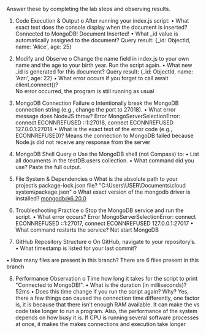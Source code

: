 Answer these by completing the lab steps and observing results. 
1.	Code Execution & Output o After running your index.js script: 
•	What exact text does the console display when the document is inserted?
Connected to MongoDB!
Document Inserted!
•	What _id value is automatically assigned to the document?
Query result: {_id: ObjectId, name: 'Alice', age: 25}

2.	Modify and Observe o Change the name field in index.js to your own name and the age to your birth year. Run the script again. 
•	What new _id is generated for this document?
Query result: {_id: ObjectId, name: 'Azri', age: 22}
•	What error occurs if you forget to call await	client.connect()?  
No error occurred, the program is still running as usual

3.	MongoDB Connection Failure o Intentionally break the MongoDB connection string (e.g., change the port to 27018). 
•	What error message does NodeJS throw? 
Error MongoServerSelectionError: connect ECONNREFUSED ::1:27018, connect ECONNREFUSED 127.0.0.1:27018
•	What is the exact text of the error code (e.g., ECONNREFUSED)?
Means the connection to MongoDB failed because Node.js did not receive any response from the server

4.	MongoDB Shell Query 
o	Use the MongoDB shell (not Compass) to: 
•	List all documents in the testDB.users collection. 
•	What command did you use? Paste the full output.

6.	File System & Dependencies 
o	What is the absolute path to your project’s package-lock.json file? 
"C:\Users\USER\Documents\cloud system\package.json"
o	What exact version of the mongodb driver is installed? 
mongodb@6.20.0

6.	Troubleshooting Practice o Stop the MongoDB service and run the script. 
•	What error occurs? 
Error MongoServerSelectionError: connect ECONNREFUSED ::1:27017, connect ECONNREFUSED 127.0.0.1:27017
•	What command restarts the service? 
Net start MongoDB

7.	GitHub Repository Structure o On GitHub, navigate to your repository’s. 
•	What timestamp is listed for your last commit?

•	How many files are present in this branch? 
There are 6 files present in this branch

8.	Performance Observation o Time how long it takes for the script to print "Connected	to	MongoDB!". 
•	What is the duration (in milliseconds)?
52ms
•	Does this time change if you run the script again? Why? 
Yes, there a few things can caused the connection time differently, one factor is, it is because that there isn’t enough RAM available. It can make the vs code take  longer to run a program. Also, the performance of the system depends on how busy it is. If CPU is running several software processes at once, it makes the makes connections and execution take longer







